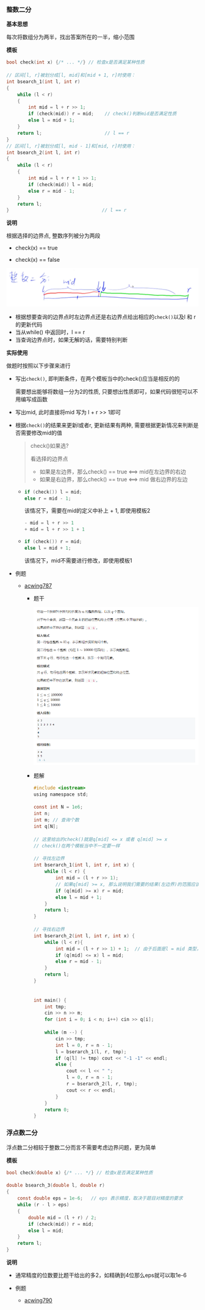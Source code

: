 ### 整数二分

**基本思想**

每次将数组分为两半，找出答案所在的一半，缩小范围

**模板**

```c
bool check(int x) {/* ... */} // 检查x是否满足某种性质

// 区间[l, r]被划分成[l, mid]和[mid + 1, r]时使用：
int bsearch_1(int l, int r)
{
    while (l < r)
    {
        int mid = l + r >> 1;
        if (check(mid)) r = mid;    // check()判断mid是否满足性质
        else l = mid + 1;
    }
    return l;                       // l == r
}
// 区间[l, r]被划分成[l, mid - 1]和[mid, r]时使用：
int bsearch_2(int l, int r)
{
    while (l < r)
    {
        int mid = l + r + 1 >> 1;
        if (check(mid)) l = mid;
        else r = mid - 1;
    }
    return l;
}                                  // l == r
```



**说明**

根据选择的边界点, 整数序列被分为两段

- check(x) == true

- check(x) == false

![image-20220407110459018](https://raw.githubusercontent.com/liver0377/images/main/img/image-20220407110459018.png?token=GHSAT0AAAAAABQWDAGR5LGMLJACV7FAECKUYSOQPCQ)

- 根据想要查询的边界点时左边界点还是右边界点给出相应的`check()`以及l 和 r的更新代码
- 当从while() 中返回时，l == r
- 当查询边界点时，如果无解的话，需要特别判断



**实际使用**

做题时按照以下步骤来进行

- 写出`check()`, 即判断条件，在两个模板当中的check()应当是相反的的

  需要想出能够将数组一分为2的性质,  只要想出性质即可，如果代码很短可以不用编写成函数

- 写出mid, 此时直接将mid 写为 l + r >> 1即可

- 根据`check()`的结果来更新l或者r, 更新结果有两种, 需要根据更新情况来判断是否需要修改mid的值

  > check()如果选?
  >
  > 看选择的边界点
  >
  > - 如果是左边界，那么check() == true <==> mid在左边界的右边
  > - 如果是右边界，那么check() == true <==> mid 做右边界的左边

  - ```c
    if (check()) l = mid;
    else r = mid - 1;
    ```

    该情况下，需要在mid的定义中补上 + 1, 即使用模板2

    ```c
    - mid = l + r >> 1
    + mid = l + r >> 1 + 1
    ```

  - ```c
    if (check()) r = mid;
    else l = mid + 1;
    ```

    该情况下，mid不需要进行修改，即使用模板1

- 例题

  - [acwing787](https://www.acwing.com/problem/content/789/)

    - 题干

      ![image-20220407112012136](https://raw.githubusercontent.com/liver0377/images/main/img/image-20220407112012136.png?token=GHSAT0AAAAAABQWDAGRU5CCVHJ6PK6EFMD6YSOQQLA)

    - 题解

      ```c
      #include <iostream>
      using namespace std;
      
      const int N = 1e6;
      int n;
      int m; // 查询个数
      int q[N];
      
      // 这里给出的check()就是q[mid] <= x 或者 q[mid] >= x
      // check()在两个模板当中不一定要一样
      
      // 寻找左边界
      int bserarch_1(int l, int r, int x) {
          while (l < r) {
              int mid = (l + r >> 1);  
              // 如果q[mid] >= x, 那么说明我们需要的结果(左边界)的范围应该是[l, mid]
              if (q[mid] >= x) r = mid;  
              else l = mid + 1;
          }
          return l;
      }
      
      // 寻找右边界
      int bserarch_2(int l, int r, int x) {
          while (l < r){
              int mid = (l + r >> 1) + 1;  // 由于后面是l = mid 类型，因此这里需要 + 1
              if (q[mid] <= x) l = mid;
              else r = mid - 1;
          }
          return l;
      }
      
      
      int main() {
          int tmp;
          cin >> n >> m;
          for (int i = 0; i < n; i++) cin >> q[i];
          
          while (m --) {
              cin >> tmp;
              int l = 0, r = n - 1;
              l = bserarch_1(l, r, tmp);
              if (q[l] != tmp) cout << "-1 -1" << endl;
              else {
                  cout << l << " ";
                  l = 0, r = n - 1;
                  r = bserarch_2(l, r, tmp);
                  cout << r << endl;
              }
          }
          return 0;
      }
      ```






### 浮点数二分

浮点数二分相较于整数二分而言不需要考虑边界问题，更为简单

**模板**

```c
bool check(double x) {/* ... */} // 检查x是否满足某种性质

double bsearch_3(double l, double r)
{
    const double eps = 1e-6;   // eps 表示精度，取决于题目对精度的要求
    while (r - l > eps)
    {
        double mid = (l + r) / 2;
        if (check(mid)) r = mid;
        else l = mid;
    }
    return l;
}
```



**说明**

- 通常精度的位数要比题干给出的多2，如精确到4位那么eps就可以取1e-6



- 例题
  - [acwing790](https://www.acwing.com/problem/content/792/)

